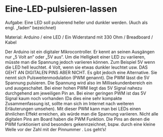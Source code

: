 # Eine-LED-pulsieren-lassen
Aufgabe: Eine LED soll pulsierend heller und dunkler werden. (Auch als engl. „faden“ bezeichnet)

Material: Arduino / eine LED / Ein Widerstand mit 330 Ohm / Breadboard / Kabel

Der Arduino ist ein digitaler Mikrocontroller. Er kennt an seinen Ausgängen nur „5 Volt an“ oder „5V aus“. Um die Helligkeit einer LED zu variieren, müsste man die Spannung jedoch variieren können. Zum Beispiel 5V wenn die LED hell leuchtet. 4 Volt, wenn sie etwas dunkler leuchtet usw. DAS GEHT AN DIGITALEN PINS ABER NICHT. Es gibt jedoch eine Alternative. Sie nennt sich Pulsweitenmodulation (PWM genannt). Die PWM lässt die 5V Spannung pulsieren. Die Spannung wird also im Millisekundenbereich ein und ausgeschaltet. Bei einer hohen PWM liegt das 5V Signal nahezu durchgehend am jeweiligen Pin an. Bei einer geringen PWM ist das 5V Signal kaum noch vorhanden (Da dies eine sehr kompakte Zusammenfassung ist, sollte man sich im Internet nach weiteren Erläuterungen umsehen). Mit dieser PWM kann man bei LEDs einen ähnlichen Effekt erreichen, als würde man die Spannung variieren. Nicht alle digitalen Pins am Board haben die PWM Funktion. Die Pins an denen die PWM funktioniert sind besonders gekennzeichnet, bspw. durch eine kleine Welle vor der Zahl mit der Pinnummer . Los geht’s!
